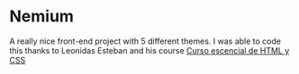 # Nemium

A really nice front-end project with 5 different themes. I was able to code this thanks to Leonidas Esteban and his course [Curso escencial de HTML y CSS](https://leonidasesteban.com/cursos/html-css-fundamentos)